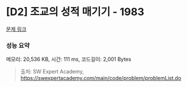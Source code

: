 # [D2] 조교의 성적 매기기 - 1983 

[문제 링크](https://swexpertacademy.com/main/code/problem/problemDetail.do?contestProbId=AV5PwGK6AcIDFAUq) 

### 성능 요약

메모리: 20,536 KB, 시간: 111 ms, 코드길이: 2,001 Bytes



> 출처: SW Expert Academy, https://swexpertacademy.com/main/code/problem/problemList.do
